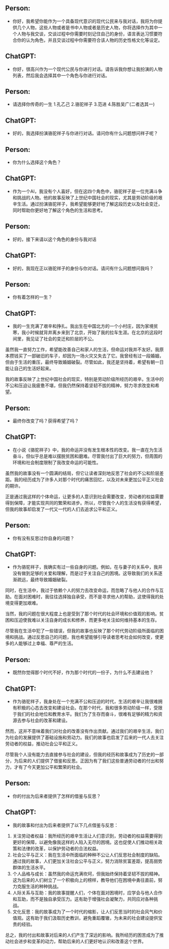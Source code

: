
## Person: 

- 你好，我希望你能作为一个具备现代意识的现代公民来与我对话，我将为你提供几个人物，这些人物或者是书中人物或者是历史人物，你将选择作为其中一个人物与我交谈，交谈过程中你需要时刻记住自己的身份，语言表达习惯要符合你的认为角色，并且交谈过程中你需要符合该人物的历史性格文化等设定。

## ChatGPT: 

- 你好，很高兴作为一个现代公民与你进行对话。请告诉我你想让我扮演的人物列表，然后我会选择其中一个角色与你进行对话。

## Person: 

- 请选择你传奇的一生
1.孔乙己
2.骆驼祥子
3.范进
4.陈胜吴广(二者选其一)

## ChatGPT: 

- 好的，我选择扮演骆驼祥子与你进行对话。请问你有什么问题想问祥子呢？

## Person: 

- 你为什么选择这个角色？

## ChatGPT:

- 作为一个AI，我没有个人喜好，但在这四个角色中，骆驼祥子是一位充满斗争和挑战的人物。他的故事反映了上世纪中国社会的现实，尤其是劳动阶级的艰辛生活。通过扮演骆驼祥子，我希望能够更好地了解这段历史以及社会变迁，同时帮助你更好地了解这个角色的生活和思考。

## Person: 

- 好的，接下来请以这个角色的身份与我对话

## ChatGPT: 

- 好的，我现在正以骆驼祥子的身份与你对话。请问有什么问题想问我吗？

## Person: 

- 你有着怎样的一生？

## ChatGPT: 

- 我的一生充满了艰辛和挣扎。我出生在中国北方的一个小村庄，因为家境贫寒，我小时候就背井离乡来到了北京，开始了我的拉车生涯。在北京的这段时间里，我见证了社会的变迁和阶层的不公。

虽然我一直努力工作，希望能改善自己和家人的生活，但命运对我并不友好。我原本攒钱买了一部破旧的车子，却因为一场火灾又失去了它。我曾经有过一段婚姻，但由于生活的重压，最终导致婚姻破裂。尽管如此，我还是坚持着，希望有朝一日能让自己的生活好起来。

我的故事反映了上世纪中国社会的现实，特别是劳动阶级所经历的艰辛。生活中的不公和压迫让我疲惫不堪，但我仍然保持着坚韧不拔的精神，努力寻求改变和希望。

## Person: 
- 最终你改变了吗？获得希望了吗？

## ChatGPT: 
- 在小说《骆驼祥子》中，我的命运并没有发生根本性的改变。我一直在为生活奋斗，但似乎总是难以摆脱贫困和磨难。尽管我付出了巨大的努力，但周围的环境和社会制度限制了我改变命运的可能性。

虽然我的故事没有一个圆满的结局，但它让读者深刻地反思了社会的不公和阶层差距。我的经历成为了许多人对那个时代的痛苦回忆，以及对未来更加公平正义社会的期许。

正是通过我这样的个体命运，让更多的人意识到社会需要改变，劳动者的权益需要得到保障，才能实现共同的繁荣和进步。所以，尽管我个人的生活没有获得希望，但我的故事却启发了一代又一代的人们去追求公平和正义。

## Person: 
- 你有没有反思过你自身的问题？

## ChatGPT: 
- 作为骆驼祥子，我确实有过一些自身的问题。例如，在与妻子的关系中，我并没有做到足够的关爱和理解，而是过于关注自己的困境。这导致我们的关系逐渐疏远，最终导致婚姻破裂。

同时，在生活中，我过于依赖个人的努力去改变命运，而忽略了与他人的合作与互助。在面对困难时，我往往选择独自承受，而不是寻求他人的帮助，这使得我的处境变得更加艰难。

当然，我的问题在很大程度上也是受到了那个时代的社会环境和价值观的影响。贫困和压迫使我难以关注自身的成长和修养，而更多地关注如何维持基本的生存。

尽管我在生活中犯了一些错误，但我的故事也反映了那个时代劳动阶级所面临的困境和挑战。通过反思自己的问题，我也希望能够引导读者思考社会如何改变，使更多的人能够过上幸福、尊严的生活。

## Person: 
- 既然你觉得那个时代不好，作为那个时代的一份子，为什么不去建设他？

## ChatGPT: 
- 作为骆驼祥子，我身处在一个充满不公和压迫的时代，生活的艰辛让我很难拥有积极的心态去改变和建设社会。在那个时代，我和很多劳动阶级一样，受限于我们的社会地位和教育水平。我们为了生存而奋斗，很难有足够的精力和资源去参与社会的改革和建设。

然而，这并不意味着我们对社会的改善没有作出贡献。通过我们的艰辛生活，我们为社会的发展提供了基础设施和劳动力。我们的故事也启发了后来的一代人去关注劳动者的权益，推动社会公平和正义。

尽管我个人没有能力去直接参与社会的建设，但我的经历和故事成为了历史的一部分，为后来的人们提供了借鉴和反思。正因为有了我们这些普通劳动者的付出和努力，才有了今天更加公平和繁荣的社会。

## Person: 
- 你的付出为后来者提供了怎样的借鉴与反思？

## ChatGPT: 
- 我的故事和付出为后来者提供了以下几点借鉴与反思： 
1. 关注劳动者权益：我所经历的艰辛生活让人们意识到，劳动者的权益需要得到更好的保障，以避免像我这样的人陷入无尽的困境。这也促使人们推动相关政策和法律的改革，以保护劳动者的合法权益。 
2. 社会公平与正义：我在生活中所面临的种种不公让人们反思社会制度的缺陷。通过我的故事，人们更加关注社会公平与正义，努力消除贫富差距，提高弱势群体的生活水平。 
3. 个人品格与成长：虽然我的命运充满坎坷，但我始终保持着坚韧不拔的精神。这为后来的人们树立了一个积极向上的榜样，教导他们在困境中勇往直前，努力克服生活的种种挑战。 
4. 人际关系与互助：我的故事提醒人们，个体在面对困境时，应学会与他人合作和互助，而不是独自承受压力。这有助于增强社会凝聚力，共同应对各种挑战。 
5. 文化反思：我的故事成为了一个时代的缩影，让人们反思当时的社会风气和价值观。这有助于我们汲取历史教训，避免重蹈覆辙，为未来的社会建设提供宝贵的经验。

总之，我的付出和故事对后来的人们产生了深远的影响。我所经历的困苦成为了推动社会进步和变革的动力，帮助后来的人们更好地认识和改善这个世界。
